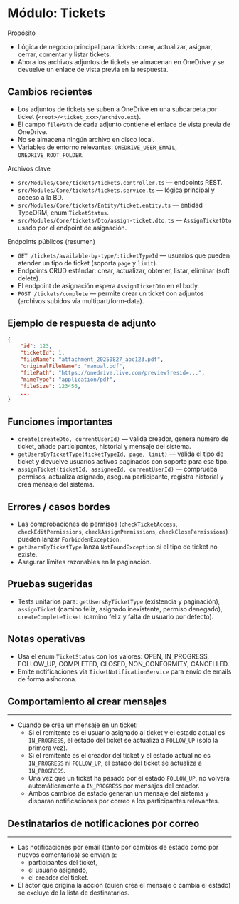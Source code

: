 
# Módulo: Tickets

Propósito
- Lógica de negocio principal para tickets: crear, actualizar, asignar, cerrar, comentar y listar tickets.
- Ahora los archivos adjuntos de tickets se almacenan en OneDrive y se devuelve un enlace de vista previa en la respuesta.

## Cambios recientes
- Los adjuntos de tickets se suben a OneDrive en una subcarpeta por ticket (`<root>/<ticket_xxx>/archivo.ext`).
- El campo `filePath` de cada adjunto contiene el enlace de vista previa de OneDrive.
- No se almacena ningún archivo en disco local.
- Variables de entorno relevantes: `ONEDRIVE_USER_EMAIL`, `ONEDRIVE_ROOT_FOLDER`.

Archivos clave
- `src/Modules/Core/tickets/tickets.controller.ts` — endpoints REST.
- `src/Modules/Core/tickets/tickets.service.ts` — lógica principal y acceso a la BD.
- `src/Modules/Core/tickets/Entity/ticket.entity.ts` — entidad TypeORM, enum `TicketStatus`.
- `src/Modules/Core/tickets/Dto/assign-ticket.dto.ts` — `AssignTicketDto` usado por el endpoint de asignación.

Endpoints públicos (resumen)
- `GET /tickets/available-by-type/:ticketTypeId` — usuarios que pueden atender un tipo de ticket (soporta `page` y `limit`).
- Endpoints CRUD estándar: crear, actualizar, obtener, listar, eliminar (soft delete).
- El endpoint de asignación espera `AssignTicketDto` en el body.
- `POST /tickets/complete` — permite crear un ticket con adjuntos (archivos subidos vía multipart/form-data).

## Ejemplo de respuesta de adjunto

```json
{
	"id": 123,
	"ticketId": 1,
	"fileName": "attachment_20250827_abc123.pdf",
	"originalFileName": "manual.pdf",
	"filePath": "https://onedrive.live.com/preview?resid=...",
	"mimeType": "application/pdf",
	"fileSize": 123456,
	...
}
```

## Funciones importantes
- `create(createDto, currentUserId)` — valida creador, genera número de ticket, añade participantes, historial y mensaje del sistema.
- `getUsersByTicketType(ticketTypeId, page, limit)` — valida el tipo de ticket y devuelve usuarios activos paginados con soporte para ese tipo.
- `assignTicket(ticketId, assigneeId, currentUserId)` — comprueba permisos, actualiza asignado, asegura participante, registra historial y crea mensaje del sistema.

## Errores / casos bordes
- Las comprobaciones de permisos (`checkTicketAccess`, `checkEditPermissions`, `checkAssignPermissions`, `checkClosePermissions`) pueden lanzar `ForbiddenException`.
- `getUsersByTicketType` lanza `NotFoundException` si el tipo de ticket no existe.
- Asegurar límites razonables en la paginación.

## Pruebas sugeridas
- Tests unitarios para: `getUsersByTicketType` (existencia y paginación), `assignTicket` (camino feliz, asignado inexistente, permiso denegado), `createCompleteTicket` (camino feliz y falta de usuario por defecto).

## Notas operativas
- Usa el enum `TicketStatus` con los valores: OPEN, IN_PROGRESS, FOLLOW_UP, COMPLETED, CLOSED, NON_CONFORMITY, CANCELLED.
- Emite notificaciones vía `TicketNotificationService` para envío de emails de forma asíncrona.

## Comportamiento al crear mensajes
-------------------------------
- Cuando se crea un mensaje en un ticket:
	- Si el remitente es el usuario asignado al ticket y el estado actual es `IN_PROGRESS`, el estado del ticket se actualiza a `FOLLOW_UP` (solo la primera vez).
	- Si el remitente es el creador del ticket y el estado actual no es `IN_PROGRESS` ni `FOLLOW_UP`, el estado del ticket se actualiza a `IN_PROGRESS`.
	- Una vez que un ticket ha pasado por el estado `FOLLOW_UP`, no volverá automáticamente a `IN_PROGRESS` por mensajes del creador.
	- Ambos cambios de estado generan un mensaje del sistema y disparan notificaciones por correo a los participantes relevantes.

## Destinatarios de notificaciones por correo
-----------------------------------------
- Las notificaciones por email (tanto por cambios de estado como por nuevos comentarios) se envían a:
	- participantes del ticket,
	- el usuario asignado,
	- el creador del ticket.
- El actor que origina la acción (quien crea el mensaje o cambia el estado) se excluye de la lista de destinatarios.


